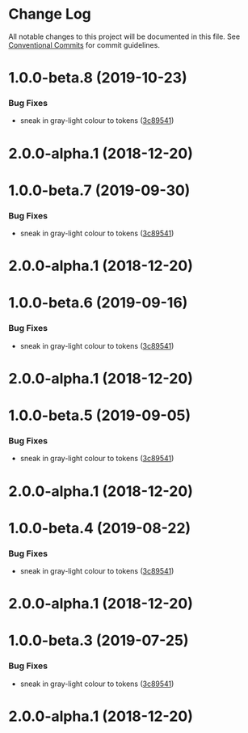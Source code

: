 # Change Log

All notable changes to this project will be documented in this file.
See [Conventional Commits](https://conventionalcommits.org) for commit guidelines.

# 1.0.0-beta.8 (2019-10-23)


### Bug Fixes

* sneak in gray-light colour  to tokens ([3c89541](https://github.com/visual-framework/vf-core/commit/3c89541))



# 2.0.0-alpha.1 (2018-12-20)





# 1.0.0-beta.7 (2019-09-30)


### Bug Fixes

* sneak in gray-light colour  to tokens ([3c89541](https://github.com/visual-framework/vf-core/commit/3c89541))



# 2.0.0-alpha.1 (2018-12-20)





# 1.0.0-beta.6 (2019-09-16)


### Bug Fixes

* sneak in gray-light colour  to tokens ([3c89541](https://github.com/visual-framework/vf-core/commit/3c89541))



# 2.0.0-alpha.1 (2018-12-20)





# 1.0.0-beta.5 (2019-09-05)


### Bug Fixes

* sneak in gray-light colour  to tokens ([3c89541](https://github.com/visual-framework/vf-core/commit/3c89541))



# 2.0.0-alpha.1 (2018-12-20)





# 1.0.0-beta.4 (2019-08-22)


### Bug Fixes

* sneak in gray-light colour  to tokens ([3c89541](https://github.com/visual-framework/vf-core/commit/3c89541))



# 2.0.0-alpha.1 (2018-12-20)





# 1.0.0-beta.3 (2019-07-25)


### Bug Fixes

* sneak in gray-light colour  to tokens ([3c89541](https://github.com/visual-framework/vf-core/commit/3c89541))



# 2.0.0-alpha.1 (2018-12-20)
